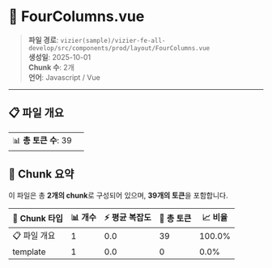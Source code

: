 # 📄 FourColumns.vue

> **파일 경로**: `vizier(sample)/vizier-fe-all-develop/src/components/prod/layout/FourColumns.vue`  
> **생성일**: 2025-10-01  
> **Chunk 수**: 2개  
> **언어**: Javascript / Vue
---


## 📋 파일 개요

| | |
|--|--|
| 📊 **총 토큰 수**: 39 |  |






## 🧩 Chunk 요약

이 파일은 총 **2개의 chunk**로 구성되어 있으며, **39개의 토큰**을 포함합니다.

| 🧩 Chunk 타입 | 📊 개수 | ⚡ 평균 복잡도 | 📝 총 토큰 | 📈 비율 |
|---------------|--------|-------------|----------|--------|
| 📋 파일 개요 | 1 | 0.0 | 39 | 100.0% |
| template | 1 | 0.0 | 0 | 0.0% |

